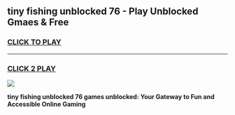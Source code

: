 
## tiny fishing unblocked 76 - Play Unblocked Gmaes & Free
<h3>
<a href="https://news.freeplayer.one?title=tiny_fishing_unblocked_76&ref=23F">CLICK TO PLAY</a></h3>
<hr>

<h3>
<a href="https://news.freeplayer.one?title=tiny_fishing_unblocked_76&ref=23F">CLICK 2 PLAY</a>
  
</h3>

<a href="https://news.freeplayer.one?title=tiny_fishing_unblocked_76&ref=23F/"><img src="https://clearcache.store/games.png"></a>


**tiny fishing unblocked 76 games unblocked: Your Gateway to Fun and Accessible Online Gaming**
